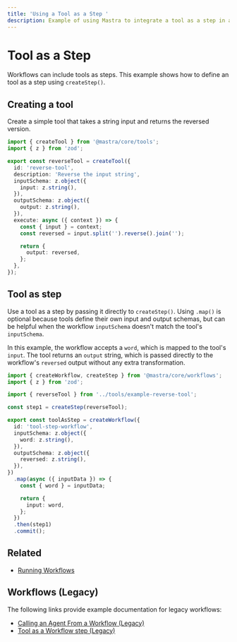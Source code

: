 ```yaml
---
title: 'Using a Tool as a Step '
description: Example of using Mastra to integrate a tool as a step in a workflow.
---
```


# Tool as a Step

Workflows can include tools as steps. This example shows how to define an tool as a step using `createStep()`.

## Creating a tool

Create a simple tool that takes a string input and returns the reversed version.

```typescript filename="src/mastra/tools/example-reverse-tool.ts" showLineNumbers copy
import { createTool } from '@mastra/core/tools';
import { z } from 'zod';

export const reverseTool = createTool({
  id: 'reverse-tool',
  description: 'Reverse the input string',
  inputSchema: z.object({
    input: z.string(),
  }),
  outputSchema: z.object({
    output: z.string(),
  }),
  execute: async ({ context }) => {
    const { input } = context;
    const reversed = input.split('').reverse().join('');

    return {
      output: reversed,
    };
  },
});
```

## Tool as step

Use a tool as a step by passing it directly to `createStep()`. Using `.map()` is optional because tools define their own input and output schemas, but can be helpful when the workflow `inputSchema` doesn't match the tool's `inputSchema`.

In this example, the workflow accepts a `word`, which is mapped to the tool's `input`. The tool returns an `output` string, which is passed directly to the workflow's `reversed` output without any extra transformation.

```typescript filename="src/mastra/workflows/example-tool-step.ts" showLineNumbers copy
import { createWorkflow, createStep } from '@mastra/core/workflows';
import { z } from 'zod';

import { reverseTool } from '../tools/example-reverse-tool';

const step1 = createStep(reverseTool);

export const toolAsStep = createWorkflow({
  id: 'tool-step-workflow',
  inputSchema: z.object({
    word: z.string(),
  }),
  outputSchema: z.object({
    reversed: z.string(),
  }),
})
  .map(async ({ inputData }) => {
    const { word } = inputData;

    return {
      input: word,
    };
  })
  .then(step1)
  .commit();
```

## Related

- [Running Workflows](./running-workflows)

## Workflows (Legacy)

The following links provide example documentation for legacy workflows:

- [Calling an Agent From a Workflow (Legacy)](/examples/workflows_legacy/calling-agent)
- [Tool as a Workflow step (Legacy)](/examples/workflows_legacy/using-a-tool-as-a-step)
